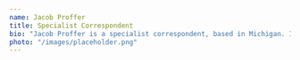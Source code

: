 ```yaml
---
name: Jacob Proffer
title: Specialist Correspondent
bio: "Jacob Proffer is a specialist correspondent, based in Michigan. In 2010, he won the Myles Kedrowski Award for Human Interest Writing for coverage of the Altian Diaspora. Previously with the Morning Tribune, Jacob joined AAN in 2014."
photo: "/images/placeholder.png"
---
```

